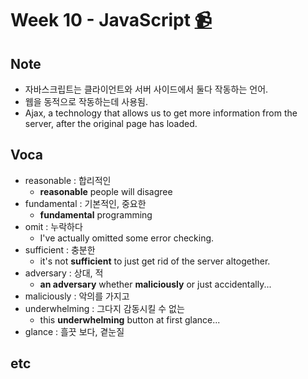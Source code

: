 # Week 10 - JavaScript [📹](https://youtu.be/g1LC-nbnr34)

## Note
- 자바스크립트는 클라이언트와 서버 사이드에서 둘다 작동하는 언어.
- 웹을 동적으로 작동하는데 사용됨.
- Ajax, a technology that allows us to get more information from the server, after the original page has loaded.

## Voca
- reasonable : 합리적인
  - __reasonable__ people will disagree
- fundamental : 기본적인, 중요한
  - __fundamental__ programming
- omit : 누락하다
  - I've actually omitted some error checking.
- sufficient : 충분한
  - it's not __sufficient__ to just get rid of the server altogether.
- adversary : 상대, 적
  - __an adversary__ whether __maliciously__ or just accidentally...
- maliciously : 악의를 가지고
- underwhelming : 그다지 감동시킬 수 없는
  - this __underwhelming__ button at first glance...
- glance : 흘끗 보다, 곁눈질

## etc
